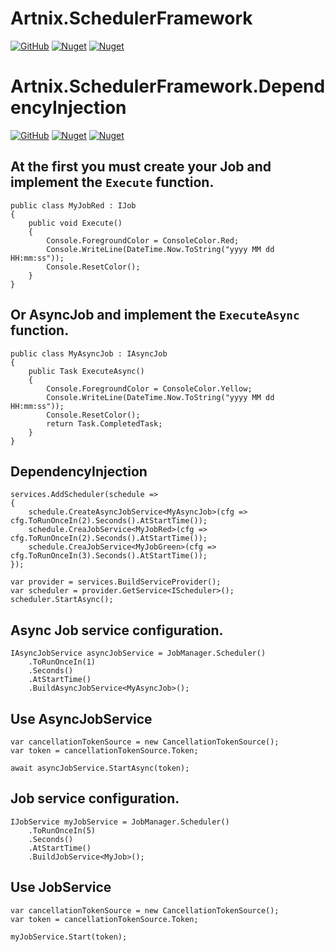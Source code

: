 # Artnix.SchedulerFramework
[![GitHub](https://img.shields.io/github/license/arttonoyan/Scheduler.svg)](https://github.com/arttonoyan/Scheduler/blob/master/LICENSE)
[![Nuget](https://img.shields.io/nuget/v/Artnix.SchedulerFramework.svg)](https://www.nuget.org/packages/Artnix.SchedulerFramework/)
[![Nuget](https://img.shields.io/nuget/dt/Artnix.SchedulerFramework.svg)](https://www.nuget.org/packages/Artnix.SchedulerFramework/)

# Artnix.SchedulerFramework.DependencyInjection
[![GitHub](https://img.shields.io/github/license/arttonoyan/Scheduler.svg)](https://github.com/arttonoyan/Scheduler/blob/master/LICENSE)
[![Nuget](https://img.shields.io/nuget/v/Artnix.SchedulerFramework.DependencyInjection.svg)](https://www.nuget.org/packages/Artnix.SchedulerFramework.DependencyInjection/)
[![Nuget](https://img.shields.io/nuget/dt/Artnix.SchedulerFramework.DependencyInjection.svg)](https://www.nuget.org/packages/Artnix.SchedulerFramework.DependencyInjection/)

## At the first you must create your Job and implement the `Execute` function.

```
public class MyJobRed : IJob
{
    public void Execute()
    {
        Console.ForegroundColor = ConsoleColor.Red;
        Console.WriteLine(DateTime.Now.ToString("yyyy MM dd HH:mm:ss"));
        Console.ResetColor();
    }
}
```
## Or AsyncJob and implement the `ExecuteAsync` function.
```
public class MyAsyncJob : IAsyncJob
{
    public Task ExecuteAsync()
    {
        Console.ForegroundColor = ConsoleColor.Yellow;
        Console.WriteLine(DateTime.Now.ToString("yyyy MM dd HH:mm:ss"));
        Console.ResetColor();
        return Task.CompletedTask;
    }
}

```
## DependencyInjection
```
services.AddScheduler(schedule =>
{
    schedule.CreateAsyncJobService<MyAsyncJob>(cfg => cfg.ToRunOnceIn(2).Seconds().AtStartTime());
    schedule.CreaJobService<MyJobRed>(cfg => cfg.ToRunOnceIn(2).Seconds().AtStartTime());
    schedule.CreaJobService<MyJobGreen>(cfg => cfg.ToRunOnceIn(3).Seconds().AtStartTime());
});
```
```
var provider = services.BuildServiceProvider();
var scheduler = provider.GetService<IScheduler>();
scheduler.StartAsync();
```
## Async Job service configuration.

```
IAsyncJobService asyncJobService = JobManager.Scheduler()
    .ToRunOnceIn(1)
    .Seconds()
    .AtStartTime()
    .BuildAsyncJobService<MyAsyncJob>();
```
## Use AsyncJobService
```
var cancellationTokenSource = new CancellationTokenSource();
var token = cancellationTokenSource.Token;
```

`await asyncJobService.StartAsync(token);`

## Job service configuration.

```
IJobService myJobService = JobManager.Scheduler()
    .ToRunOnceIn(5)
    .Seconds()
    .AtStartTime()
    .BuildJobService<MyJob>();
```

## Use JobService

```
var cancellationTokenSource = new CancellationTokenSource();
var token = cancellationTokenSource.Token;
```

`myJobService.Start(token);`
